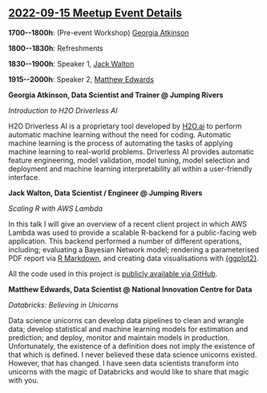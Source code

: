 ## [2022-09-15 Meetup Event Details](https://www.meetup.com/newcastle-upon-tyne-data-science-meetup/events/287120959/)

**1700--1800h**: (Pre-event Workshop) [Georgia Atkinson](https://www.linkedin.com/in/georgia-atkinson-080858197/)

**1800--1830h**: Refreshments

**1830--1900h**: Speaker 1, [Jack Walton](https://www.linkedin.com/in/jwalton93/)

**1915--2000h**: Speaker 2, [Matthew Edwards](https://www.linkedin.com/in/matthew-edwards-930573193/)

**Georgia Atkinson, Data Scientist and Trainer @ Jumping Rivers**

_Introduction to H2O Driverless AI_

H2O Driverless AI is a proprietary tool developed by [H2O.ai](https://h2o.ai/)
to perform automatic machine learning without the need for coding. Automatic
machine learning is the process of automating the tasks of applying machine
learning to real-world problems. Driverless AI provides automatic feature
engineering, model validation, model tuning, model selection and deployment and
machine learning interpretability all within a user-friendly interface.

**Jack Walton, Data Scientist / Engineer @ Jumping Rivers**

_Scaling R with AWS Lambda_

In this talk I will give an overview of a recent client project in which AWS
Lambda was used to provide a scalable R-backend for a public-facing web
application. This backend performed a number of different operations,
including; evaluating a Bayesian Network model; rendering a parameterised PDF
report via [R Markdown](https://rmarkdown.rstudio.com/), and creating data
visualisations with [{ggplot2}](https://ggplot2.tidyverse.org/).

All the code used in this project is [publicly available via GitHub](https://github.com/nationalarchives/DiAGRAM).

**Matthew Edwards, Data Scientist @ National Innovation Centre for Data**

_Databricks: Believing in Unicorns_

Data science unicorns can develop data pipelines to clean and wrangle data;
develop statistical and machine learning models for estimation and prediction;
and deploy, monitor and maintain models in production. Unfortunately, the
existence of a definition does not imply the existence of that which is
defined. I never believed these data science unicorns existed. However, that
has changed. I have seen data scientists transform into unicorns with the magic
of Databricks and would like to share that magic with you.
